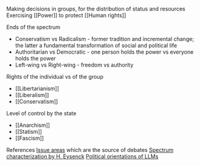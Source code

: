 Making decisions in groups, for the distribution of status and resources
Exercising [[Power]] to protect [[Human rights]]

Ends of the spectrum
* Conservatism vs Radicalism - former tradition and incremental change; the latter a fundamental transformation of social and political life
* Authoritarian vs Democratic - one person holds the power vs everyone holds the power
* Left-wing vs Right-wing - freedom vs authority

Rights of the individual vs of the group
- [[Libertarianism]]
- [[Liberalism]]
- [[Conservatism]]

Level of control by the state
- [[Anarchism]]
- [[Statism]]
- [[Fascism]]

References
[Issue areas](https://www.pewresearch.org/politics/2016/06/22/5-views-of-parties-positions-on-issues-ideologies/) which are the source of debates
[Spectrum characterization by H. Eysenck](https://en.m.wikipedia.org/wiki/File:Political_spectrum_Eysenck.png)
[Political orientations of LLMs](https://journals.plos.org/plosone/article?id=10.1371/journal.pone.0306621)